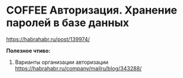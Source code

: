 # COFFEE Авторизация. Хранение паролей в базе данных

https://habrahabr.ru/post/139974/

**Полезное чтиво:**

1. Варианты организации авторизации
https://habrahabr.ru/company/mailru/blog/343288/



